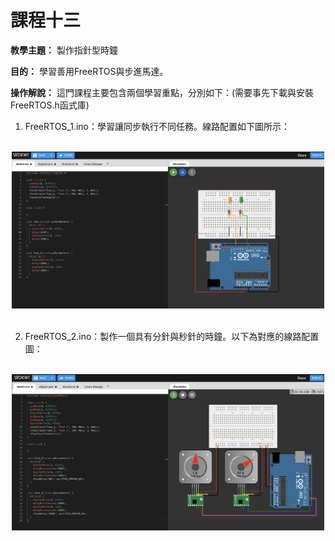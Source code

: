 # 課程十三

**教學主題：** 製作指針型時鐘
	
**目的：** 學習善用FreeRTOS與步進馬達。

**操作解說：** 這門課程主要包含兩個學習重點，分別如下：(需要事先下載與安裝FreeRTOS.h函式庫)
1. FreeRTOS_1.ino：學習讓同步執行不同任務。線路配置如下圖所示：
<br>
<div align="center">
	<img src="./Wokwi截圖1.png" alt="Editor" width="500">
</div>
<br>

2. FreeRTOS_2.ino：製作一個具有分針與秒針的時鐘。以下為對應的線路配置圖：
<br>
<div align="center">
	<img src="./Wokwi截圖2.png" alt="Editor" width="500">
</div>
<br>
